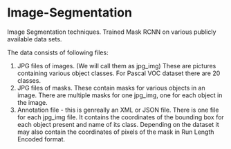 # Image-Segmentation
Image Segmentation techniques. Trained Mask RCNN on various publicly available data sets.

The data consists of following files:
  1. JPG files of images. (We will call them as jpg_img) These are pictures containing various object classes. For Pascal VOC dataset there are 20 classes.
  2. JPG files of masks. These contain masks for various objects in an image. There are multiple masks for one jpg_img, one for each object in the image.
  3. Annotation file - this is genreally an XML or JSON file. There is one file for each jpg_img file. It contains the coordinates of the bounding box for each object present and name of its class. Depending on the dataset it may also contain the coordinates of pixels of the mask in Run Length Encoded format.
  
  

